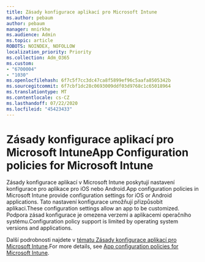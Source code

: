 ```yaml
---
title: Zásady konfigurace aplikací pro Microsoft Intune
ms.author: pebaum
author: pebaum
manager: mnirkhe
ms.audience: Admin
ms.topic: article
ROBOTS: NOINDEX, NOFOLLOW
localization_priority: Priority
ms.collection: Adm_O365
ms.custom:
- "6700004"
- "1030"
ms.openlocfilehash: 6f7c5f7cc3dc47ca8f5899ef96c5aafa8505342b
ms.sourcegitcommit: 6f7cbf1dc28c0693009ddf03d9768c1c65018964
ms.translationtype: MT
ms.contentlocale: cs-CZ
ms.lasthandoff: 07/22/2020
ms.locfileid: "45423433"
---
```

# <a name="app-configuration-policies-for-microsoft-intune"></a><span data-ttu-id="c1f30-102">Zásady konfigurace aplikací pro Microsoft Intune</span><span class="sxs-lookup"><span data-stu-id="c1f30-102">App Configuration policies for Microsoft Intune</span></span>

<span data-ttu-id="c1f30-103">Zásady konfigurace aplikací v Microsoft Intune poskytují nastavení konfigurace pro aplikace pro iOS nebo Android.</span><span class="sxs-lookup"><span data-stu-id="c1f30-103">App configuration policies in Microsoft Intune provide configuration settings for iOS or Android applications.</span></span> <span data-ttu-id="c1f30-104">Tato nastavení konfigurace umožňují přizpůsobit aplikaci.</span><span class="sxs-lookup"><span data-stu-id="c1f30-104">These configuration settings allow an app to be customized.</span></span> <span data-ttu-id="c1f30-105">Podpora zásad konfigurace je omezena verzemi a aplikacemi operačního systému.</span><span class="sxs-lookup"><span data-stu-id="c1f30-105">Configuration policy support is limited by operating system versions and applications.</span></span>

<span data-ttu-id="c1f30-106">Další podrobnosti najdete v [tématu Zásady konfigurace aplikací pro Microsoft Intune](https://docs.microsoft.com/intune/app-configuration-policies-overview).</span><span class="sxs-lookup"><span data-stu-id="c1f30-106">For more details, see [App configuration policies for Microsoft Intune](https://docs.microsoft.com/intune/app-configuration-policies-overview).</span></span>